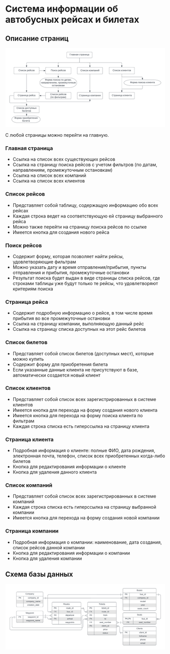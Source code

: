 # Система информации об автобусных рейсах и билетах

## Описание страниц
![content](img/content.png)

С любой страницы можно перейти на главную.

### Главная страница

* Ссылка на список всех существующих рейсов
* Ссылка на страницу поиска рейсов с учетом фильтров (по датам, направлениям, промежуточным остановкам)
* Ссылка на список всех компаний
* Ссылка на список всех клиентов

### Список рейсов

* Представляет собой таблицу, содержащую информацию обо всех рейсах
* Каждая строка ведет на соответствующую ей страницу выбранного рейса
* Можно также перейти на страницу поиска рейсов по ссылке
* Имеется кнопка для создания нового рейса

### Поиск рейсов

* Содержит форму, которая позволяет найти рейсы, удовлетворяющие фильтрам
* Можно указать дату и время отправления/прибытия, пункты отправления и прибытия, промежуточные остановки
* Результат поиска будет выдан в виде страницы списка рейсов, где строками таблицы уже будут только те рейсы, что удовлетворяют критериям поиска

### Страница рейса

* Содержит подробную информацию о рейсе, в том числе время прибытия во все промежуточные остановки
* Ссылка на страницу компании, выполняющую данный рейс
* Ссылка на страницу списка доступных на этот рейс билетов

### Список билетов

* Представляет собой список билетов (доступных мест), которые можно купить
* Содержит форму для приобретения билета
* Если указанные данные клиента не присутствуют в базе, автоматически создается новый клиент

### Список клиентов

* Представляет собой список всех зарегистрированных в системе клиентов
* Имеется кнопка для перехода на форму создания нового клиента
* Имеется кнопка для перехода на форму поиска клиента по фильтрам
* Каждая строка списка есть гиперссылка на страницу клиента

### Страница клиента

* Подробная информация о клиенте: полные ФИО, дата рождения, электронная почта, телефон, список всех приобретенных когда-либо билетов
* Кнопка для редактирования информации о клиенте
* Кнопка для удаления данного клиента

### Список компаний

* Представляет собой список всех зарегистрированных в системе компаний
* Каждая строка списка есть гиперссылка на страницу выбранной компании
* Имеется кнопка для перехода на форму создания новой компании

### Страница компании

* Подробная информация о компании: наименование, дата создания, список рейсов данной компании
* Кнопка для редактирования информации о компании
* Кнопка для удаления компании

## Схема базы данных
![db](img/db.png)